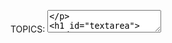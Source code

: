 TOPICS: <textarea>

# `<textarea>`

**HTML`<textarea>`元素**代表多行纯文本编辑控件，当您希望允许用户输入大量自由格式文本（例如，对评论或反馈表单的评论）时，该控件很有用。

上面的示例演示了`<textarea>`的许多功能。 第一个示例显示了最简单的用法，仅具有id属性以允许将`<textarea>`与[`<label>`](/zh-hans/webfrontend/<label>)元素相关联以实现可访问性，而`name`属性则用于设置
关联数据点的名称 提交表单后将其提交给服务器。

第二个示例显示了一些更复杂的功能：

- 使用`rows`和`cols`属性可以指定`<textarea>`要采用的确切大小。 设置这些值是保持一致性的一个好主意，因为浏览器的默认设置可能有所不同。
- `maxlength`指定允许`<textarea>`包含的最大字符数。 您还可以使用`minlength`属性设置一个被视为有效的最小长度，并使用`required`属性来指定
`<textarea>`如果为空则不会提交（并且无效）。这为`<textarea>`提供了简单的验证，它比其他表单元素更为基本（例如，您不能提供特定的正则表达式来使用`pattern`属性来验证值，
就像使用`pattern`属性一样） [`<input>`](/zh-hans/webfrontend/<input>)元素）。
- 当文本到达`<textarea>`的边缘时，`wrap`指定文本的环绕行为。
- 如果您想要`<textarea>`的默认内容，请在开始和结束标签之间输入。 `<textarea>`不支持`value`属性。

`<textarea>`元素还接受构成[`<input>`](/zh-hans/webfrontend/<input>)的几种常见属性，例如`autocomplete`、`autofocus`、`disabled`、`placeholder`、`readonly`和`required`。

## 属性

此元素包括[全局属性](https://wiki.developer.mozilla.org/en-US/docs/HTML/Global_attributes).

| 属性 | 描述 |
| :-- | :-- |
| `autocapitalize` | 这是iOS上的WebKit支持的非标准属性（因此，几乎所有在iOS上运行的浏览器，包括Safari，Firefox和Chrome）都可以控制该属性，该属性控制文本值在输入和编辑时是否自动大写。 用户。 未弃用的值在iOS 5和更高版本中可用。 可能的值为：<br>`none`：完全禁用自动大写。<br>`sentences`：自动将句子的首字母大写。<br>`words`：自动将单词的首字母大写。<br>`characters`：自动将所有字符大写。<br>`on`：自iOS 5起不推荐使用。<br>`off`：自iOS 5起不推荐使用。
| `autocomplete` | 此属性指示控件的值是否可以由浏览器自动完成。 可能的值为：<br>`off`：用户必须为每次使用在此字段中明确输入一个值，否则文档将提供其自己的自动完成方法。 <br> `on`:浏览器可以根据用户在先前使用过程中输入的值自动完成该值。<br> <br>如果未在窗口上指定`autocomplete`属性 `<textarea>`元素，然后浏览器将使用`<textarea>`元素的表单所有者的自动完成属性值。 表单所有者是该`<textarea>`元素的后代[`<form>`](/zh-hans/webfrontend/<form>)元素，或者是其id由`input`元素的`form`属性指定的[`<form>`](/zh-hans/webfrontend/<form>)元素。 有关更多信息，请参见[`<form>`](/zh-hans/webfrontend/<form>)中的`autocomplete`属性。|
| `autofocus` | 使用此布尔属性，可以指定页面加载时表单控件应具有输入焦点。 文档中只有一个与表单相关的元素可以指定此属性。|
| `cols` | 文本控件的可见宽度，以平均字符宽度为单位。 如果指定，则必须为正整数。 如果未指定，则默认值为20。|
| `disabled` | 此布尔值属性指示用户无法与控件进行交互。 如果未指定此属性，则控件从包含元素（例如[`<fieldset>`](/zh-hans/webfrontend/<fieldset>)）继承其设置。 如果在设置“禁用”属性时没有包含元素，则启用控件。|
| `form` | 与`<textarea>`元素关联的[`<form>`](/zh-hans/webfrontend/<form>)元素（它的"form owner"）。 该属性的值必须是同一文档中表单元素的ID。如果未指定此属性，则`<textarea>`元素必须是`form`元素的后代。这个属性使您可以将`<textarea>`元素放置在文档中的任何位置，而不仅仅是表单元素的后代。|
| `maxlength` | 用户可以输入的最大字符数（UTF-16代码单元）。 如果未指定此值，则用户可以输入不限数量的字符。|
| `minlength` | 用户应输入的最小字符数（UTF-16代码单元）。|
| `name` | 控件的名称。|
| `placeholder` | 向用户提示可以在控件中输入的内容。 呈现提示时，占位符文本内的回车符或换行符必须视为换行符。<br> **请注意：** 占位符仅用于显示应输入到行中的数据类型的示例。 形成; 它们不能替代绑定到输入的适当的[`<label>`](/zh-hans/webfrontend/<label>)元素。 有关完整说明，请参见[`<input>`](/zh-hans/webfrontend/<input>)中的Labels和占位符：Input（表单输入）元素。|
| `readonly` | 此布尔值属性指示用户无法修改控件的值。与`disabled`属性不同，`readonly`属性不会阻止用户单击或选择控件。 只读控件的值仍与表单一起提交。|
| `required` | 此属性指定用户在提交表单之前必须填写一个值。|
| `rows` | 控件的可见文本行数。|
| `spellcheck` | 指定`<textarea>`是否受基础浏览器/OS的拼写检查。 值可以是：<br> **`true`:** 表示该元素需要检查其拼写和语法。<br> **`default`:** 表示该元素将按照 默认行为，可能基于父元素自己的`spellcheck`值。<br> **`false`:** 指示不应对元素进行拼写检查。|
| `wrap` | 指示控件如何包装文本。 可能的值为：<br> **`hard`:** 浏览器会自动插入换行符（CR + LF），以使每行的宽度不超过控件的宽度； <br> **`soft`:** 浏览器确保值中的所有换行符均由CR + LF对组成，但不会插入任何其他字符 <br> **`off`:** 类似于`soft`，但将外观更改为空白：之前，不要包装超过`cols`的线段，并且`<textarea>`可以水平滚动。 >如果未指定此属性，则`soft`为其默认值。|

## CSS样式

`<textarea>`是一个替换的元素-它具有固有的尺寸，如光栅图像。 默认情况下，其`display`”值为`block`。 与其他表单元素相比，它的样式相对容易，其框模型，字体，配色方案等可以使用常规CSS轻松操作。

样式化HTML表单提供了一些样式化`<textarea>`的有用技巧。

### 基线不一致

HTML规范没有定义`<textarea>`的基线在哪里，因此不同的浏览器将其设置在不同的位置。 对于Gecko，将`<textarea>`基线设置在`textarea`第一行第一行的基线上，在另一个浏览器上，
可以将其设置在`<textarea>`框的底部。 请勿在其上使用`vertical-align: baseline`；行为是无法预测的。

### 控制Textarea是否可调整大小

在大多数浏览器中，`<textarea>`的大小是可调整的-您会注意到右上角的拖动手柄，可用于更改页面上元素的大小。 这由`resize` CSS属性控制-默认情况下，调整大小是启用的，但是您可以使用`none'的`resize`值显式禁用它：

```css
textarea {
  resize: none;
}
```

### 设置有效值和无效值的样式

`<textarea>`元素的有效值和无效值（例如，在`minlength`，`maxlength`或`required`所设置的边界之内和之外的值）可以使用`:valid`和`:invalid`突出显示。
伪类。 例如，根据文本区域的有效或无效来为其设置不同的边框：

```css
textarea:invalid {
  border: 2px dashed red;
}

textarea:valid {
   border: 2px solid lime;
}
```

## 示例

### 基本例子

以下示例显示了一个非常简单的文本区域，其中包含一定数量的行和列以及一些默认内容。

```html
<textarea name="textarea"
   rows="10" cols="50">Write something here</textarea>
```

### 最小和最大长度

此示例的最小和最大字符数分别为10和20。 试试看。

```html
<textarea name="textarea"
   rows="5" cols="30"
   minlength="10" maxlength="20">Write something here</textarea>
```

请注意，`minlength`不会阻止用户删除字符，从而使输入的数字超过最小值，但确实会使输入`<texttexta>`的值无效。 还要注意，即使您设置了“最小长度”值（例如3），除非您也设置了“必需”属性，否则空的`<textarea>`仍然被认为是有效的。

### 占位符

本示例设置了一个占位符。 请注意，当您开始在框中输入内容时，它是如何消失的。

```html
<textarea name="textarea"
   rows="5" cols="30"
   placeholder="Comment text."></textarea>
```

!!! warn "Don't try this at home"
    注意：占位符仅用于显示应输入表单的数据类型的示例； 它们不能替代绑定到输入的适当的[`<label>`](/zh-hans/webfrontend/<label>)元素。 有关完整说明，请参见[`<input>`](/zh-hans/webfrontend/<input>)中的Labels和占位符：Input（表单输入）元素。

### 禁用和只读

这个例子显示了两个`<textarea>`s-其中一个是`disabled`，另一个是`readonly`。 两者兼而有之，您会看到行为上的差异—禁用元素禁用为任何方式（并且其值未提交），
而只读元素可选且其内容可复制（及其 值已提交）； 您只是无法编辑内容。

!!! warn "Don't try this at home"
    注意：在非Firefox的浏览器（例如chrome）中，禁用的textarea内容可能是可选择的并且可以复制。

```html
<textarea name="textarea"
   rows="5" cols="30"
   disabled>I am a disabled textarea</textarea>
<textarea name="textarea"
   rows="5" cols="30"
   readonly>I am a readonly textarea</textarea>
```

## 技术摘要

|  |  |
| :-- | :-- |
| **内容分类** | 流内容，短语内容，交互式内容，列出的，可标记的，可重置的和可提交的与表单相关的元素. |
| **允许的内容** | 文本 |
| **标签遗漏** | 无，开始标签和结束标签都是必需的. |
| **允许的父元素** | 任何接受短语内容的元素. |
| **允许的 ARIA 角色** | 没有 |
| **DOM 接口** | `HTMLTextAreaElement` |

## 也可以看看

其他与表单相关的元素：

- [`<form>`](/zh-hans/webfrontend/<form>)
- [`<button>`](/zh-hans/webfrontend/<button>)
- [`<datalist>`](/zh-hans/webfrontend/<datalist>)
- [`<legend>`](/zh-hans/webfrontend/<legend>)
- [`<label>`](/zh-hans/webfrontend/<label>)
- [`<select>`](/zh-hans/webfrontend/<select>)
- [`<optgroup>`](/zh-hans/webfrontend/<optgroup>)
- [`<option>`](/zh-hans/webfrontend/<option>)
- [`<input>`](/zh-hans/webfrontend/<input>)
- [`<keygen>`](/zh-hans/webfrontend/<keygen>)
- [`<fieldset>`](/zh-hans/webfrontend/<fieldset>)
- [`<output>`](/zh-hans/webfrontend/<output>)
- [`<progress>`](/zh-hans/webfrontend/<progress>)
- [`<meter>`](/zh-hans/webfrontend/<meter>)
